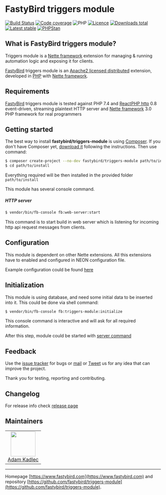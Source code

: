 # FastyBird triggers module

[![Build Status](https://badgen.net/github/checks/FastyBird/triggers-module/master?cache=300&style=flast-square)](https://github.com/FastyBird/triggers-module/actions)
[![Code coverage](https://badgen.net/coveralls/c/github/FastyBird/triggers-module?cache=300&style=flast-square)](https://coveralls.io/r/FastyBird/triggers-module)
![PHP](https://badgen.net/packagist/php/FastyBird/triggers-module?cache=300&style=flast-square)
[![Licence](https://badgen.net/packagist/license/FastyBird/triggers-module?cache=300&style=flast-square)](https://packagist.org/packages/FastyBird/triggers-module)
[![Downloads total](https://badgen.net/packagist/dt/FastyBird/triggers-module?cache=300&style=flast-square)](https://packagist.org/packages/FastyBird/triggers-module)
[![Latest stable](https://badgen.net/packagist/v/FastyBird/triggers-module/latest?cache=300&style=flast-square)](https://packagist.org/packages/FastyBird/triggers-module)
[![PHPStan](https://img.shields.io/badge/PHPStan-enabled-brightgreen.svg?style=flat-square)](https://github.com/phpstan/phpstan)

## What is FastyBird triggers module?

Triggers module is a [Nette framework](https://nette.org) extension for managing & running automation logic and exposing it for clients.

[FastyBird](https://www.fastybird.com) triggers module is an [Apache2 licensed distributed](http://www.apache.org/licenses/LICENSE-2.0) extension, developed in [PHP](https://www.php.net) with [Nette framework](https://nette.org).

## Requirements

[FastyBird](https://www.fastybird.com) triggers module is tested against PHP 7.4 and [ReactPHP http](https://github.com/reactphp/http) 0.8 event-driven, streaming plaintext HTTP server and [Nette framework](https://nette.org/en/) 3.0 PHP framework for real programmers

## Getting started

The best way to install **fastybird/triggers-module** is using [Composer](https://getcomposer.org/). If you don't have Composer yet, [download it](https://getcomposer.org/download/) following the instructions.
Then use command:

```sh
$ composer create-project --no-dev fastybird/triggers-module path/to/install
$ cd path/to/install
```

Everything required will be then installed in the provided folder `path/to/install`

This module has several console command.

##### HTTP server

```sh
$ vendor/bin/fb-console fb:web-server:start
```

This command is to start build in web server which is listening for incoming http api request messages from clients. 

## Configuration

This module is dependent on other Nette extensions. All this extensions have to enabled and configured in NEON configuration file.

Example configuration could be found [here](https://github.com/FastyBird/triggers-module/blob/master/config/example.neon)

## Initialization

This module is using database, and need some initial data to be inserted into it. This could be done via shell command:

```sh
$ vendor/bin/fb-console fb:triggers-module:initialize
```

This console command is interactive and will ask for all required information.

After this step, module could be started with [server command](#http-server)

## Feedback

Use the [issue tracker](https://github.com/FastyBird/triggers-module/issues) for bugs or [mail](mailto:code@fastybird.com) or [Tweet](https://twitter.com/fastybird) us for any idea that can improve the project.

Thank you for testing, reporting and contributing.

## Changelog

For release info check [release page](https://github.com/FastyBird/triggers-module/releases)

## Maintainers

<table>
	<tbody>
		<tr>
			<td align="center">
				<a href="https://github.com/akadlec">
					<img width="80" height="80" src="https://avatars3.githubusercontent.com/u/1866672?s=460&amp;v=4">
				</a>
				<br>
				<a href="https://github.com/akadlec">Adam Kadlec</a>
			</td>
		</tr>
	</tbody>
</table>

***
Homepage [https://www.fastybird.com](https://www.fastybird.com) and repository [https://github.com/fastybird/triggers-module](https://github.com/fastybird/triggers-module).
